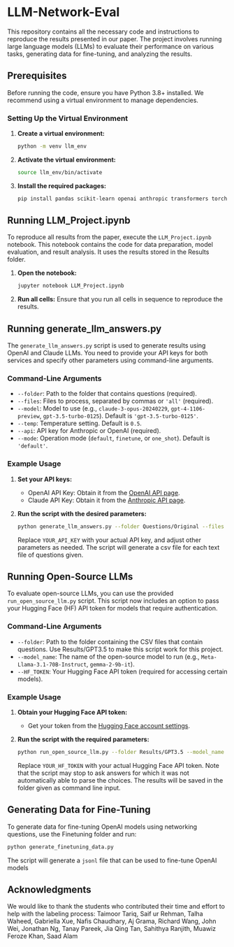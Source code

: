 # LLM-Network-Eval

This repository contains all the necessary code and instructions to reproduce the results presented in our paper. The project involves running large language models (LLMs) to evaluate their performance on various tasks, generating data for fine-tuning, and analyzing the results.

## Prerequisites

Before running the code, ensure you have Python 3.8+ installed. We recommend using a virtual environment to manage dependencies.

### Setting Up the Virtual Environment

1. **Create a virtual environment:**
   ```bash
   python -m venv llm_env
   ```

2. **Activate the virtual environment:**
   ```bash
   source llm_env/bin/activate
   ```

3. **Install the required packages:**
   ```bash
   pip install pandas scikit-learn openai anthropic transformers torch accelerate beautifulsoup4
   ```

## Running LLM_Project.ipynb

To reproduce all results from the paper, execute the `LLM_Project.ipynb` notebook. This notebook contains the code for data preparation, model evaluation, and result analysis. It uses the results stored in the Results folder.

1. **Open the notebook:**
   ```bash
   jupyter notebook LLM_Project.ipynb
   ```

2. **Run all cells:**
   Ensure that you run all cells in sequence to reproduce the results.

## Running generate_llm_answers.py

The `generate_llm_answers.py` script is used to generate results using OpenAI and Claude LLMs. You need to provide your API keys for both services and specify other parameters using command-line arguments.

### Command-Line Arguments

- `--folder`: Path to the folder that contains questions (required).
- `--files`: Files to process, separated by commas or `'all'` (required).
- `--model`: Model to use (e.g., `claude-3-opus-20240229`, `gpt-4-1106-preview`, `gpt-3.5-turbo-0125`). Default is `'gpt-3.5-turbo-0125'`.
- `--temp`: Temperature setting. Default is `0.5`.
- `--api`: API key for Anthropic or OpenAI (required).
- `--mode`: Operation mode (`default`, `finetune`, or `one_shot`). Default is `'default'`.

### Example Usage

1. **Set your API keys:**

   - OpenAI API Key: Obtain it from the [OpenAI API page](https://platform.openai.com/account/api-keys).
   - Claude API Key: Obtain it from the [Anthropic API page](https://console.anthropic.com/).

2. **Run the script with the desired parameters:**
   ```bash
   python generate_llm_answers.py --folder Questions/Original --files all --model gpt-4-1106-preview --temp 0.5 --api YOUR_API_KEY
   ```

   Replace `YOUR_API_KEY` with your actual API key, and adjust other parameters as needed. The script will generate a csv file for each text file of questions given.

## Running Open-Source LLMs

To evaluate open-source LLMs, you can use the provided `run_open_source_llm.py` script. This script now includes an option to pass your Hugging Face (HF) API token for models that require authentication.

### Command-Line Arguments
- `--folder`: Path to the folder containing the CSV files that contain questions. Use Results/GPT3.5 to make this script work for this project.
- `--model_name`: The name of the open-source model to run (e.g., `Meta-Llama-3.1-70B-Instruct`, `gemma-2-9b-it`).
- `--HF_TOKEN`: Your Hugging Face API token (required for accessing certain models).

### Example Usage

1. **Obtain your Hugging Face API token:**

   - Get your token from the [Hugging Face account settings](https://huggingface.co/settings/tokens).

2. **Run the script with the required parameters:**
   ```bash
   python run_open_source_llm.py --folder Results/GPT3.5 --model_name Meta-Llama-3.1-70B-Instruct --HF_TOKEN YOUR_HF_TOKEN
   ```

   Replace `YOUR_HF_TOKEN` with your actual Hugging Face API token. Note that the script may stop to ask answers for which it was not automatically able to parse the choices. The results will be saved in the folder given as command line input.

## Generating Data for Fine-Tuning

To generate data for fine-tuning OpenAI models using networking questions, use the Finetuning folder and run:

   ```bash
   python generate_finetuning_data.py
   ```
The script will generate a `jsonl` file that can be used to fine-tune OpenAI models

## Acknowledgments

We would like to thank the students who contributed their time and effort to help with the labeling process: Taimoor Tariq, Saif ur Rehman, Talha Waheed, Gabriella Xue, Nafis Chaudhary, Aj Grama, Richard Wang, John Wei, Jonathan Ng, Tanay Pareek, Jia Qing Tan, Sahithya Ranjith, Muawiz Feroze Khan, Saad Alam
